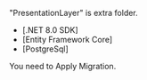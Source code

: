 "PresentationLayer" is extra folder.

- [.NET 8.0 SDK]
- [Entity Framework Core]
- [PostgreSql]

You need to Apply Migration.

